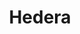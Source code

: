 ---
blog: https://medium.com/hashgraph
facebook: https://facebook.com/hashgraph
git: https://github.com/hashgraph
linkedin: https://linkedin.com/company/hashgraph
logohandle: hedera
sort: hedera
title: Hedera
twitter: https://x.com/hashgraph
website: https://www.hedera.com/
youtube: https://youtube.com/c/HederaHashgraph
---